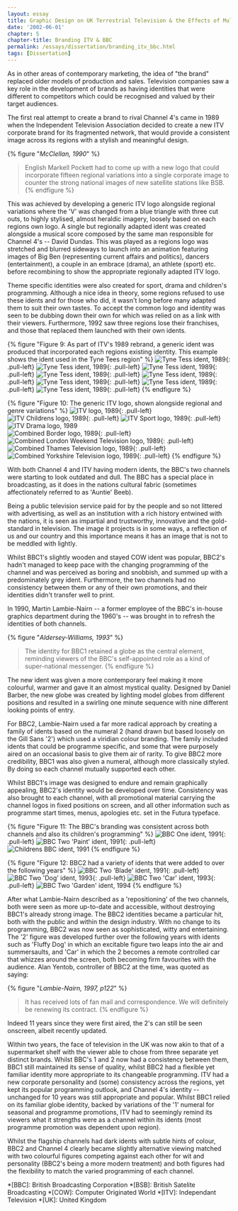 ```yaml
---
layout: essay
title: Graphic Design on UK Terrestrial Television & the Effects of Multi-Channel Growth
date: '2002-06-01'
chapter: 5
chapter-title: Branding ITV & BBC
permalink: /essays/dissertation/branding_itv_bbc.html
tags: [Dissertation]
---
```

As in other areas of contemporary marketing, the idea of "the brand" replaced older models of production and sales. Television companies saw a key role in the development of brands as having identities that were different to competitors which could be recognised and valued by their target audiences.

The first real attempt to create a brand to rival Channel 4's came in 1989 when the Independent Television Association decided to create a new ITV corporate brand for its fragmented network, that would provide a consistent image across its regions with a stylish and meaningful design.

{% figure "<cite>McClellan, 1990</cite>" %}
> English Markell Pockett had to come up with a new logo that could incorporate fifteen regional variations into a single corporate image to counter the strong national images of new satellite stations like BSB.
{% endfigure %}

This was achieved by developing a generic ITV logo alongside regional variations where the 'V' was changed from a blue triangle with three cut outs, to highly stylised, almost heraldic imagery, loosely based on each regions own logo. A single but regionally adapted ident was created alongside a musical score composed by the same man responsible for Channel 4's -- David Dundas. This was played as a regions logo was stretched and blurred sideways to launch into an animation featuring images of Big Ben (representing current affairs and politics), dancers (entertainment), a couple in an embrace (drama), an athlete (sport) etc. before recombining to show the appropriate regionally adapted ITV logo.

Theme specific identities were also created for sport, drama and children's programming. Although a nice idea in theory, some regions refused to use these idents and for those who did, it wasn't long before many adapted them to suit their own tastes. To accept the common logo and identity was seen to be dubbing down their own for which was relied on as a link with their viewers. Furthermore, 1992 saw three regions lose their franchises, and those that replaced them launched with their own idents.

{% figure "Figure 9: As part of ITV's 1989 rebrand, a generic ident was produced that incorporated each regions existing identity. This example shows the ident used in the Tyne Tees region" %}
![Tyne Tess ident, 1989](/assets/images/essays/dissertation/figure-9a.png){: .pull-left}
![Tyne Tess ident, 1989](/assets/images/essays/dissertation/figure-9b.png){: .pull-left}
![Tyne Tess ident, 1989](/assets/images/essays/dissertation/figure-9c.png){: .pull-left}
![Tyne Tess ident, 1989](/assets/images/essays/dissertation/figure-9d.png){: .pull-left}
![Tyne Tess ident, 1989](/assets/images/essays/dissertation/figure-9e.png){: .pull-left}
![Tyne Tess ident, 1989](/assets/images/essays/dissertation/figure-9f.png){: .pull-left}
![Tyne Tess ident, 1989](/assets/images/essays/dissertation/figure-9g.png){: .pull-left}
![Tyne Tess ident, 1989](/assets/images/essays/dissertation/figure-9h.png){: .pull-left}
{% endfigure %}

{% figure "Figure 10: The generic ITV logo, shown alongside regional and genre variations" %}
![ITV logo, 1989](/assets/images/essays/dissertation/figure-10a.png){: .pull-left}
![ITV Childrens logo, 1989](/assets/images/essays/dissertation/figure-10b.png){: .pull-left}
![ITV Sport logo, 1989](/assets/images/essays/dissertation/figure-10c.png){: .pull-left}
![ITV Drama logo, 1989](/assets/images/essays/dissertation/figure-10d.png)<br/>
![Combined Border logo, 1989](/assets/images/essays/dissertation/figure-10e.png){: .pull-left}
![Combined London Weekend Television logo, 1989](/assets/images/essays/dissertation/figure-10f.png){: .pull-left}
![Combined Thames Television logo, 1989](/assets/images/essays/dissertation/figure-10g.png){: .pull-left}
![Combined Yorkshire Television logo, 1989](/assets/images/essays/dissertation/figure-10h.png){: .pull-left}
{% endfigure %}

With both Channel 4 and ITV having modern idents, the BBC's two channels were starting to look outdated and dull. The BBC has a special place in broadcasting, as it does in the nations cultural fabric (sometimes affectionately referred to as 'Auntie' Beeb).

Being a public television service paid for by the people and so not littered with advertising, as well as an institution with a rich history entwined with the nations, it is seen as impartial and trustworthy, innovative and the gold-standard in television. The image it projects is in some ways, a reflection of us and our country and this importance means it has an image that is not to be meddled with lightly.

Whilst BBC1's slightly wooden and stayed COW ident was popular, BBC2's hadn't managed to keep pace with the changing programming of the channel and was perceived as boring and snobbish, and summed up with a predominately grey ident. Furthermore, the two channels had no consistency between them or any of their own promotions, and their identities didn't transfer well to print.

In 1990, Martin Lambie-Nairn -- a former employee of the BBC's in-house graphics department during the 1960's -- was brought in to refresh the identities of both channels.

{% figure "<cite>Aldersey-Williams, 1993</cite>" %}
> The identity for BBC1 retained a globe as the central element, reminding viewers of the BBC's self-appointed role as a kind of super-national messenger.
{% endfigure %}

The new ident was given a more contemporary feel making it more colourful, warmer and gave it an almost mystical quality. Designed by Daniel Barber, the new globe was created by lighting model globes from different positions and resulted in a swirling one minute sequence with nine different looking points of entry.

For BBC2, Lambie-Nairn used a far more radical approach by creating a family of idents based on the numeral 2 (hand drawn but based loosely on the Gill Sans '2') which used a viridian colour branding. The family included idents that could be programme specific, and some that were purposely aired on an occasional basis to give them air of rarity. To give BBC2 more credibility, BBC1 was also given a numeral, although more classically styled. By doing so each channel mutually supported each other.

Whilst BBC1's image was designed to endure and remain graphically appealing, BBC2's identity would be developed over time. Consistency was also brought to each channel, with all promotional material carrying the channel logos in fixed positions on screen, and all other information such as programme start times, menus, apologies etc. set in the Futura typeface.

{% figure "Figure 11: The BBC's branding was consistent across both channels and also its children's programming" %}
![BBC One ident, 1991](/assets/images/essays/dissertation/figure-11a.png){: .pull-left}
![BBC Two 'Paint' ident, 1991](/assets/images/essays/dissertation/figure-11b.png){: .pull-left}
![Childrens BBC ident, 1991](/assets/images/essays/dissertation/figure-11c.png)
{% endfigure %}

{% figure "Figure 12: BBC2 had a variety of idents that were added to over the following years" %}
![BBC Two 'Blade' ident, 1991](/assets/images/essays/dissertation/figure-12a.png){: .pull-left}
![BBC Two 'Dog' ident, 1993](/assets/images/essays/dissertation/figure-12b.png){: .pull-left}
![BBC Two 'Car' ident, 1993](/assets/images/essays/dissertation/figure-12c.png){: .pull-left}
![BBC Two 'Garden' ident, 1994](/assets/images/essays/dissertation/figure-12d.png)
{% endfigure %}

After what Lambie-Nairn described as a 'repositioning' of the two channels, both were seen as more up-to-date and accessible, without destroying BBC1's already strong image. The BBC2 identities became a particular hit, both with the public and within the design industry. With no change to its programming, BBC2 was now seen as sophisticated, witty and entertaining. The '2' figure was developed further over the following years with idents such as 'Fluffy Dog' in which an excitable figure two leaps into the air and summersaults, and 'Car' in which the 2 becomes a remote controlled car that whizzes around the screen, both becoming firm favourites with the audience. Alan Yentob, controller of BBC2 at the time, was quoted as saying:

{% figure "<cite>Lambie-Nairn, 1997, p122</cite>" %}
> It has received lots of fan mail and correspondence. We will definitely be renewing its contract.
{% endfigure %}

Indeed 11 years since they were first aired, the 2's can still be seen onscreen, albeit recently updated.

Within two years, the face of television in the UK was now akin to that of a supermarket shelf with the viewer able to chose from three separate yet distinct brands. Whilst BBC's 1 and 2 now had a consistency between them, BBC1 still maintained its sense of quality, whilst BBC2 had a flexible yet familiar identity more appropriate to its changeable programming. ITV had a new corporate personality and (some) consistency across the regions, yet kept its popular programming outlook, and Channel 4's identity -- unchanged for 10 years was still appropriate and popular. Whilst BBC1 relied on its familiar globe identity, backed by variations of the '1' numeral for seasonal and programme promotions, ITV had to seemingly remind its viewers what it strengths were as a channel within its idents (most programme promotion was dependent upon region).

Whilst the flagship channels had dark idents with subtle hints of colour, BBC2 and Channel 4 clearly became slightly alternative viewing matched with two colourful figures competing against each other for wit and personality (BBC2's being a more modern treatment) and both figures had the flexibility to match the varied programming of each channel.

*[BBC]: British Broadcasting Corporation
*[BSB]: British Satelite Broadcasting
*[COW]: Computer Originated World
*[ITV]: Independant Television
*[UK]: United Kingdom